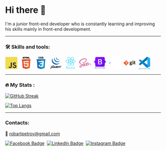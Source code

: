 <h1>Hi there 👋</h1> 

I'm a junior front-end developer who is constantly learning and improving his skills mainly in front-end development.

---

### :hammer_and_wrench: Skills and tools:

<div>
  <img src="https://github.com/devicons/devicon/blob/master/icons/javascript/javascript-original.svg" title="JavaScript" alt="JavaScript" width="40" height="40"/>&nbsp;
  <img src="https://github.com/devicons/devicon/blob/master/icons/html5/html5-original-wordmark.svg" title="HTML5" alt="HTML5" width="40" height="40"/>&nbsp;
  <img src="https://github.com/devicons/devicon/blob/master/icons/css3/css3-original-wordmark.svg" title="CSS3" alt="CSS3" width="40" height="40"/>&nbsp;
  <img src="https://github.com/devicons/devicon/blob/master/icons/jquery/jquery-original-wordmark.svg" title="JQuery" alt="JQuery" width="40" height="40"/>&nbsp;
  <img src="https://github.com/devicons/devicon/blob/master/icons/react/react-original-wordmark.svg" title="React" alt="React" width="40" height="40"/>&nbsp;
  <img src="https://github.com/devicons/devicon/blob/master/icons/sass/sass-original.svg" title="SASS" alt="SASS" width="40" height="40"/>&nbsp;
  <img src="https://github.com/devicons/devicon/blob/master/icons/bootstrap/bootstrap-original-wordmark.svg" title="Bootstrap" alt="Bootstrap" width="40" height="40"/>&nbsp;
  <img src="https://github.com/devicons/devicon/blob/master/icons/tailwindcss/tailwindcss-original-wordmark.svg" title="TailwindCSS" alt="TailwindCSS" width="40" height="40"/>&nbsp;
<!--   <img src="https://github.com/devicons/devicon/blob/master/icons/nodejs/nodejs-original-wordmark.svg" title="NodeJS" alt="NodeJS" width="40" height="40"/>&nbsp; -->
<!--   <img src="https://github.com/devicons/devicon/blob/master/icons/mongodb/mongodb-original-wordmark.svg" title="MongoDB" alt="MongoDB" width="40" height="40"/>&nbsp; -->
  <img src="https://github.com/devicons/devicon/blob/master/icons/git/git-original-wordmark.svg" title="Git" alt="Git" width="40" height="40"/>&nbsp;
  <img src="https://github.com/devicons/devicon/blob/master/icons/vscode/vscode-original-wordmark.svg" title="VS Code" alt="VS Code" width="40" height="40"/>&nbsp;
</div>

---

### :fire: My Stats :

[![GitHub Streak](http://github-readme-streak-stats.herokuapp.com?user=Robarto97&theme=dark)](https://git.io/streak-stats)

[![Top Langs](https://github-readme-stats.vercel.app/api/top-langs/?username=Robarto97&layout=compact&theme=vision-friendly-dark)](https://github.com/anuraghazra/github-readme-stats)


---

### Contacts:

📧 robartpetrov@gmail.com

[![Facebook Badge](https://img.shields.io/badge/-Facebook-1877f2?style=flat-square&logo=Facebook&logoColor=white&link=https://www.facebook.com/robart.petrov)](https://www.facebook.com/robart.petrov)&nbsp;
[![LinkedIn Badge](https://img.shields.io/badge/-LinkedIn-0077b5?style=flat-square&logo=LinkedIn&logoColor=white&link=https://www.linkedin.com/in/robart-petrov-a4b5871a8/)](https://www.linkedin.com/in/robart-petrov-a4b5871a8/)&nbsp;
[![Instagram Badge](https://img.shields.io/badge/-Instagram-c13584?style=flat-square&logo=instagram&logoColor=white&link=https://www.instagram.com/robart.petrov/)](https://www.instagram.com/robart.petrov/)
